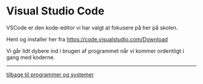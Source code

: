 # Visual Studio Code
VSCode er den kode-editor vi har valgt at fokusere på her på skolen.

Hent og installer her fra https://code.visualstudio.com/Download

Vi går lidt dybere ind i brugen af programmet når vi kommer ordentligt i gang med koderne.

---

[tilbage til programmer og systemer](programmer-og-systemer.md)